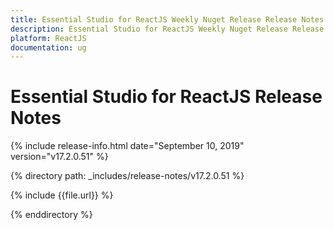 ```yaml
---
title: Essential Studio for ReactJS Weekly Nuget Release Release Notes  
description: Essential Studio for ReactJS Weekly Nuget Release Release Notes  
platform: ReactJS
documentation: ug
---
```


# Essential Studio for ReactJS  Release Notes  

{% include release-info.html date="September 10, 2019"  version="v17.2.0.51" %} 


{% directory path: _includes/release-notes/v17.2.0.51 %}

{% include {{file.url}} %}

{% enddirectory %}